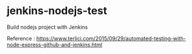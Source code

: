 # jenkins-nodejs-test

Build nodejs project with Jenkins

Reference : https://www.terlici.com/2015/09/29/automated-testing-with-node-express-github-and-jenkins.html